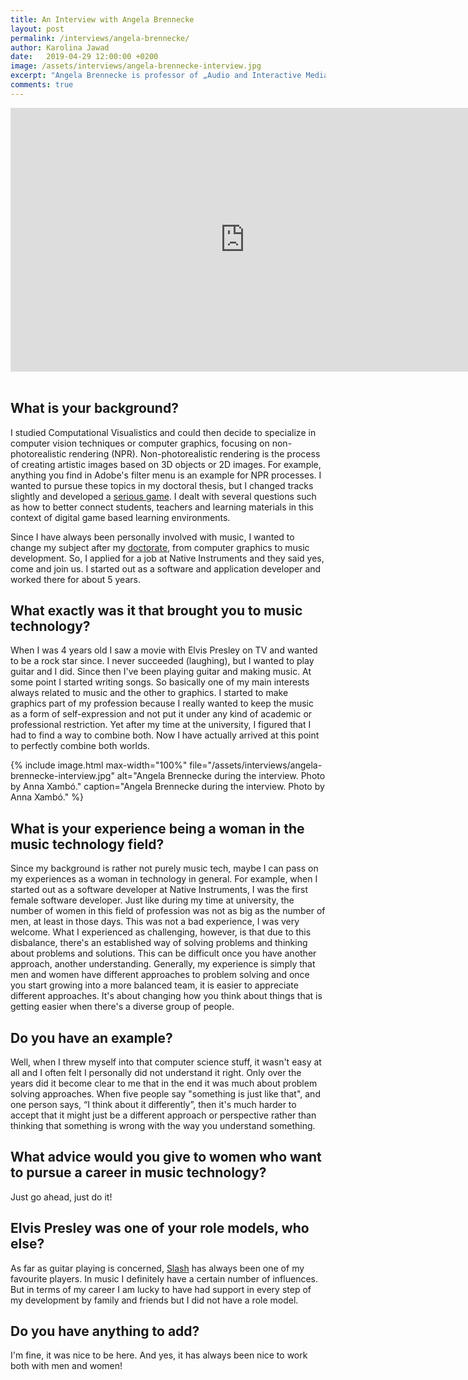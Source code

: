 ```yaml
---
title: An Interview with Angela Brennecke
layout: post
permalink: /interviews/angela-brennecke/
author: Karolina Jawad
date:   2019-04-29 12:00:00 +0200
image: /assets/interviews/angela-brennecke-interview.jpg
excerpt: "Angela Brennecke is professor of „Audio and Interactive Media Technologies“ at the Film University Babelsberg KONRAD WOLF as well as a passionate musician and illustrator. She graduated in Computational Visualistics in 2004 and received a doctoral degree in Computer Graphics in 2009 from the University of Rostock, Germany. Due to her lifelong passion for music, thereafter she worked as software developer and technical project manager for „Native Instruments“ from 2009 to 2014. In 2015, Angela took a break from business to pursue personal artistic goals as well as to set new goals in her professional career. The following year, she joined the „Innovation Projects“ team of the German public broadcaster „Rundfunk Berlin-Brandenburg“ and participated in several ICT proposals for H2020 as a project engineer before becoming professor at Film University in 2017. Her research interests focus on audio-visual mood representation as well as interactions with sound through visuals."
comments: true
---
```


<div class="videoWrapper">
<iframe width="750" height="422" src="https://www.youtube.com/embed/OV8A98-HRIk" frameborder="0" allow="accelerometer; autoplay; encrypted-media; gyroscope; picture-in-picture" allowfullscreen></iframe>
</div>

<br />

## What is your background?

I studied Computational Visualistics and could then decide to specialize in computer vision techniques or computer graphics, focusing on non-photorealistic rendering (NPR). Non-photorealistic rendering is the process of creating artistic images based on 3D objects or 2D images. For example, anything you find in Adobe's filter menu is an example for NPR processes. I wanted to pursue these topics in my doctoral thesis, but I changed tracks slightly and developed a [serious game](https://www.researchgate.net/publication/228880284_A_General_Framework_for_Digital_Game-Based_Training_Systems). I dealt with several questions such as how to better connect students, teachers and learning materials in this context of digital game based learning environments.  

Since I have always been personally involved with music, I wanted to change my subject after my [doctorate](http://rosdok.uni-rostock.de/file/rosdok_disshab_0000000296/rosdok_derivate_0000003979/Dissertation_Brennecke_2009.pdf), from computer graphics to music development. So, I applied for a job at Native Instruments and they said yes, come and join us. I started out as a software and application developer and worked there for about 5 years.

## What exactly was it that brought you to music technology?

When I was 4 years old I saw a movie with Elvis Presley on TV and wanted to be a rock star since. I never succeeded (laughing), but I wanted to play guitar and I did. Since then I've been playing guitar and making music. At some point I started writing songs. So basically one of my main interests always related to music and the other to graphics. I started to make graphics part of my profession because I really wanted to keep the music as a form of self-expression and not put it under any kind of academic or professional restriction. Yet after my time at the university, I figured that I had to find a way to combine both. Now I have actually arrived at this point to perfectly combine both worlds.

{% include image.html
max-width="100%" file="/assets/interviews/angela-brennecke-interview.jpg" alt="Angela Brennecke during the interview. Photo by Anna Xambó."
caption="Angela Brennecke during the interview. Photo by Anna Xambó." %}

## What is your experience being a woman in the music technology field?

Since my background is rather not purely music tech, maybe I can pass on my experiences as a woman in technology in general. For example, when I started out as a software developer at Native Instruments, I was the first female software developer.  Just like during my time at university, the number of women in this field of profession was not as big as the number of men, at least in those days. This was not a bad experience, I was very welcome. What I experienced as challenging, however, is that due to this disbalance, there's an established way of solving problems and thinking about problems and solutions. This can be difficult once you have another approach, another understanding. Generally, my experience is simply that men and women have different approaches to problem solving and once you start growing into a more balanced team, it is easier to appreciate different approaches. It's about changing how you think about things that is getting easier when there's a diverse group of people.

## Do you have an example?

Well, when I threw myself into that computer science stuff, it wasn't easy at all and I often felt I personally did not understand it right. Only over the years did it become clear to me that in the end it was much about problem solving approaches. When five people say "something is just like that", and one person says, “I think about it differently”, then it's much harder to accept that it might just be a different approach or perspective rather than thinking that something is wrong with the way you understand something.

## What advice would you give to women who want to pursue a career in music technology?

Just go ahead, just do it!

## Elvis Presley was one of your role models, who else?

As far as guitar playing is concerned, [Slash](http://www.slashonline.com/) has always been one of my favourite players. In music I definitely have a certain number of influences. But in terms of my career I am lucky to have had support in every step of my development by family and friends but I did not have a role model.

## Do you have anything to add?

I'm fine, it was nice to be here. And yes, it has always been nice to work both with men and women!
